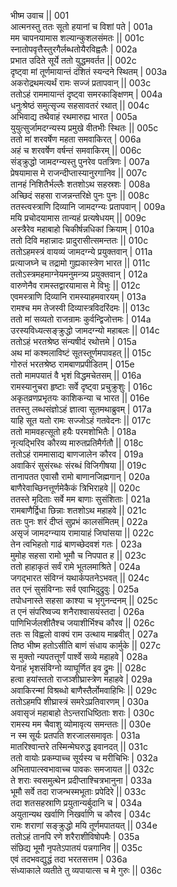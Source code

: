 भीष्म उवाच ||	001    
आत्मनस्तु ततः सूतो हयानां च विशां पते |	001a  
मम चापनयामास शल्यान्कुशलसंमतः ||	001c  
स्नातोपवृत्तैस्तुरगैर्लब्धतोयैरविह्वलैः |	002a  
प्रभात उदिते सूर्ये ततो युद्धमवर्तत ||	002c  
दृष्ट्वा मां तूर्णमायान्तं दंशितं स्यन्दने स्थितम् |	003a  
अकरोद्रथमत्यर्थं रामः सज्जं प्रतापवान् ||	003c  
ततोऽहं राममायान्तं दृष्ट्वा समरकाङ्क्षिणम् |	004a  
धनुःश्रेष्ठं समुत्सृज्य सहसावतरं रथात् ||	004c  
अभिवाद्य तथैवाहं रथमारुह्य भारत |	005a  
युयुत्सुर्जामदग्न्यस्य प्रमुखे वीतभीः स्थितः ||	005c  
ततो मां शरवर्षेण महता समवाकिरत् |	006a  
अहं च शरवर्षेण वर्षन्तं समवाकिरम् ||	006c  
संड्क्रुद्धो जामदग्न्यस्तु पुनरेव पतत्रिणः |	007a  
प्रेषयामास मे राजन्दीप्तास्यानुरगानिव ||	007c  
तानहं निशितैर्भल्लैः शतशोऽथ सहस्रशः | 	008a  
अच्छिदं सहसा राजन्नन्तरिक्षे पुनः पुनः ||	008c  
ततस्त्वस्त्राणि दिव्यानि जामदग्न्यः प्रतापवान् |	009a  
मयि प्रचोदयामास तान्यहं प्रत्यषेधयम् ||	009c  
अस्त्रैरेव महाबाहो चिकीर्षन्नधिकां क्रियाम् |	010a  
ततो दिवि महान्नादः प्रादुरासीत्समन्ततः ||	010c  
ततोऽहमस्त्रं वायव्यं जामदग्न्ये प्रयुक्तवान् |	011a  
प्रत्याजघ्ने च तद्रामो गुह्यकास्त्रेण भारत ||	011c  
ततोऽस्त्रमहमाग्नेयमनुमन्त्र्य प्रयुक्तवान् |	012a  
वारुणेनैव रामस्तद्वारयामास मे विभुः ||	012c  
एवमस्त्राणि दिव्यानि रामस्याहमवारयम् |	013a  
रामश्च मम तेजस्वी दिव्यास्त्रविदरिंदमः ||	013c  
ततो मां सव्यतो राजन्रामः कुर्वन्द्विजोत्तमः |	014a  
उरस्यविध्यत्सङ्क्रुद्धो जामदग्न्यो महाबलः ||	014c  
ततोऽहं भरतश्रेष्ठ संन्यषीदं रथोत्तमे |	015a  
अथ मां कश्मलाविष्टं सूतस्तूर्णमपावहत् ||	015c  
गोरुतं भरतश्रेष्ठ रामबाणप्रपीडितम् |	015e   
ततो मामपयातं वै भृशं विद्धमचेतसम् ||	016a  
रामस्यानुचरा हृष्टाः सर्वे दृष्ट्वा प्रचुक्रुशुः |	016c  
अकृतव्रणप्रभृतयः काशिकन्या च भारत ||	016e   
ततस्तु लब्धसंज्ञोऽहं ज्ञात्वा सूतमथाब्रुवम् |	017a  
याहि सूत यतो रामः सज्जोऽहं गतवेदनः ||	017c  
ततो मामवहत्सूतो हयैः परमशोभितैः |	018a  
नृत्यद्भिरिव कौरव्य मारुतप्रतिमैर्गतौ ||	018c  
ततोऽहं राममासाद्य बाणजालेन कौरव |	019a  
अवाकिरं सुसंरब्धः संरब्धं विजिगीषया ||	019c  
तानापतत एवासौ रामो बाणानजिह्मगान् |	020a  
बाणैरेवाच्छिनत्तूर्णमेकैकं त्रिभिराहवे ||	020c  
ततस्ते मृदिताः सर्वे मम बाणाः सुसंशिताः |	021a  
रामबाणैर्द्विधा छिन्नाः शतशोऽथ महाहवे ||	021c  
ततः पुनः शरं दीप्तं सुप्रभं कालसंमितम् |	022a  
असृजं जामदग्न्याय रामायाहं जिघांसया ||	022c  
तेन त्वभिहतो गाढं बाणच्छेदवशं गतः |	023a  
मुमोह सहसा रामो भूमौ च निपपात ह ||	023c  
ततो हाहाकृतं सर्वं रामे भूतलमाश्रिते |	024a  
जगद्भारत संविग्नं यथार्कपतनेऽभवत् ||	024c  
तत एनं सुसंविग्नाः सर्व एवाभिदुद्रुवुः |	025a  
तपोधनास्ते सहसा काश्या च भृगुनन्दनम् ||	025c  
त एनं संपरिष्वज्य शनैराश्वासयंस्तदा |	026a  
पाणिभिर्जलशीतैश्च जयाशीर्भिश्च कौरव ||	026c  
ततः स विह्वलो वाक्यं राम उत्थाय माब्रवीत् |	027a  
तिष्ठ भीष्म हतोऽसीति बाणं संधाय कार्मुके ||	027c  
स मुक्तो न्यपतत्तूर्णं पार्श्वे सव्ये महाहवे |	028a  
येनाहं भृशसंविग्नो व्याघूर्णित इव द्रुमः ||	028c  
हत्वा हयांस्ततो राजञ्शीघ्रास्त्रेण महाहवे |	029a  
अवाकिरन्मां विश्रब्धो बाणैस्तैर्लोमवाहिभिः ||	029c  
ततोऽहमपि शीघ्रास्त्रं समरेऽप्रतिवारणम् |	030a  
अवासृजं महाबाहो तेऽन्तराधिष्ठिताः शराः |	030c  
रामस्य मम चैवाशु व्योमावृत्य समन्ततः ||	030e   
न स्म सूर्यः प्रतपति शरजालसमावृतः |	031a  
मातरिश्वान्तरे तस्मिन्मेघरुद्ध इवानदत् ||	031c  
ततो वायोः प्रकम्पाच्च सूर्यस्य च मरीचिभिः |	032a  
अभितापात्स्वभावाच्च पावकः समजायत ||	032c  
ते शराः स्वसमुत्थेन प्रदीप्ताश्चित्रभानुना |	033a  
भूमौ सर्वे तदा राजन्भस्मभूताः प्रपेदिरे ||	033c  
तदा शतसहस्राणि प्रयुतान्यर्बुदानि च |	034a  
अयुतान्यथ खर्वाणि निखर्वाणि च कौरव |	034c  
रामः शराणां सङ्क्रुद्धो मयि तूर्णमपातयत् ||	034e   
ततोऽहं तानपि रणे शरैराशीविषोपमैः |	035a  
संछिद्य भूमौ नृपतेऽपातयं पन्नगानिव ||	035c  
एवं तदभवद्युद्धं तदा भरतसत्तम |	036a  
संध्याकाले व्यतीते तु व्यपायात्स च मे गुरुः ||	036c  
